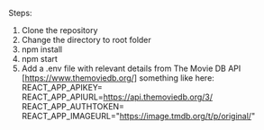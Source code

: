 Steps:

1. Clone the repository
2. Change the directory to root folder
3. npm install
4. npm start
5. Add a .env file with relevant details from The Movie DB API [https://www.themoviedb.org/] something like here:
REACT_APP_APIKEY=
REACT_APP_APIURL=https://api.themoviedb.org/3/
REACT_APP_AUTHTOKEN=
REACT_APP_IMAGEURL="https://image.tmdb.org/t/p/original/"
